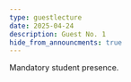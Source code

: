 ```yaml
---
type: guestlecture
date: 2025-04-24
description: Guest No. 1
hide_from_announcments: true
---
```

Mandatory student presence.
